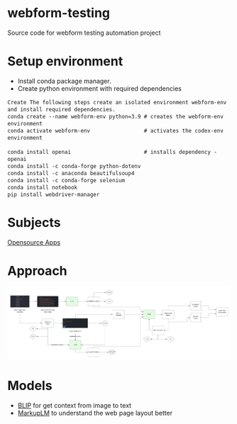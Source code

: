 # webform-testing
Source code for webform testing automation project

# Setup environment
- Install conda package manager.
- Create python environment with required dependencies

```
Create The following steps create an isolated environment webform-env and install required dependencies.
conda create --name webform-env python=3.9 # creates the webform-env environment
conda activate webform-env                 # activates the codex-env environment

conda install openai                       # installs dependency - openai
conda install -c conda-forge python-dotenv
conda install -c anaconda beautifulsoup4
conda install -c conda-forge selenium
conda install notebook
pip install webdriver-manager
```

# Subjects
[Opensource Apps](https://github.com/unicodeveloper/awesome-opensource-apps)

# Approach
![Fine-grained context selection](./images/method-flow.jpeg)

# Models
- [BLIP](https://huggingface.co/docs/transformers/main/model_doc/blip) for get context from image to text 
- [MarkupLM](https://github.com/microsoft/unilm/tree/master/markuplm) to understand the web page layout better